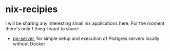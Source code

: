 # nix-recipies

I will be sharing any interesting small nix applications here. For the moment there's only 1 thing I want to share: 
- [pg-server](pg-server#posgres-server), for simple setup and execution of Postgres servers locally without Docker
